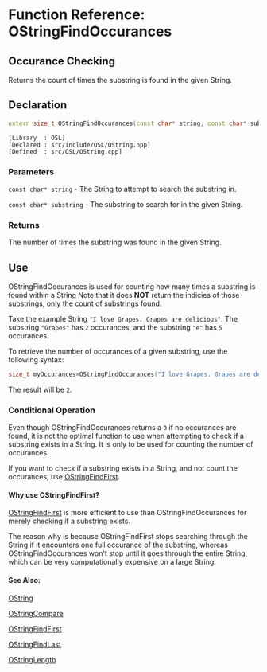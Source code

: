 # Function Reference: OStringFindOccurances
## Occurance Checking
Returns the count of times the substring is found in the given String.

## Declaration
```cpp
extern size_t OStringFindOccurances(const char* string, const char* substring);
```
```
[Library  : OSL]
[Declared : src/include/OSL/OString.hpp]
[Defined  : src/OSL/OString.cpp]
```

### Parameters
`const char* string` - The String to attempt to search the substring in.

`const char* substring` - The substring to search for in the given String.

### Returns
The number of times the substring was found in the given String.

## Use
OStringFindOccurances is used for counting how many times a substring is found within a String
Note that it does **NOT** return the indicies of those substrings, only the count of substrings found.

Take the example String `"I love Grapes. Grapes are delicious"`. The substring `"Grapes"` has `2` occurances,
and the substring `"e"` has `5` occurances.

To retrieve the number of occurances of a given substring, use the following syntax:
```cpp
size_t myOccurances=OStringFindOccurances("I love Grapes. Grapes are delicious","Grapes");
```
The result will be `2`.

### Conditional Operation
Even though OStringFindOccurances returns a `0` if no occurances are found, it is not the optimal function to use when attempting to check if a substring exists in a String.
It is only to be used for counting the number of occurances.

If you want to check if a substring exists in a String, and not count the occurances, use [OStringFindFirst](https://github.com/RosettaHS/OrionAPI/blob/main/docs/Function%20Reference/OStringFindFirst.md).

#### Why use OStringFindFirst?
[OStringFindFirst](https://github.com/RosettaHS/OrionAPI/blob/main/docs/Function%20Reference/OStringFindFirst.md) is more efficient to use than OStringFindOccurances for merely checking if a substring exists.

The reason why is because OStringFindFirst stops searching through the String if it encounters one full occurance of the substring,
whereas	OStringFindOccurances won't stop until it goes through the entire String, which can be very computationally expensive on a large String.

#### See Also:
[OString](https://github.com/RosettaHS/OrionAPI/blob/main/docs/Type%20Reference/OString.md)

[OStringCompare](https://github.com/RosettaHS/OrionAPI/blob/main/docs/Function%20Reference/OStringCompare.md)

[OStringFindFirst](https://github.com/RosettaHS/OrionAPI/blob/main/docs/Function%20Reference/OStringFindFirst.md)

[OStringFindLast](https://github.com/RosettaHS/OrionAPI/blob/main/docs/Function%20Reference/OStringFindLast.md)

[OStringLength](https://github.com/RosettaHS/OrionAPI/blob/main/docs/Function%20Reference/OStringLength.md)
